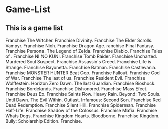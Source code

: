 # Game-List
**This is a game list**
-------------------

Franchise The Witcher.
Franchise Divinity.
Franchise The Elder Scrolls.
Vampyr.
Franchise Nioh.
Franchise Dragon Age.
ranchise Final Fantasy.
Franchise Persona.
The Legend of Zelda.
Franchise Diablo.
Franchise Tales of .
Franchise NI NO KUNI.
Franchise Tomb Raider.
Franchise Uncharted.
Murdered Soul Suspect.
Franchise Assassin's Creed.
Franchise Life is Strange.
Franchise Bayonetta.
Franchise Batman.
Franchise Castlevania.
Franchise MONSTER HUNTER
Beat Cop.
Franchise Fallout.
Franchise God of War.
Franchise The last of us.
Franchise Resident Evil.
Franchise Wolffestein.
Horizon Zero Dawn. 
The last Guardian.
Franchise Bioshock.
Franchise Bordelands.
Franchise Dishonored.
Franchise Mass Efect.
Franchise Deus Ex.
Franchise Saints Row.
Heavy Rain.
Beyond: Two Souls.
Until Dawn.
The Evil Within.
Outlast.
Infamous: Second Son.
Franchise Red Dead Redemption.
Franchise Silent Hill.
Franchise Spiderman.
Franchise Half-Life.
Franchise Shadow of the Colossus.
Franchise Mafia.
Franchise Whats Dogs.
Franchise Kingdom Hearts.
Bloodborne.
Franchise Kingdom.
Bully: Scholarship Edition.
Franchise.






















































































